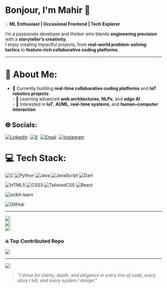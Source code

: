 # Bonjour, I'm Mahir 👋

💡 **ML Enthusiast | Occasional Frontend | Tech Explorer**  

I’m a passionate developer and thinker who blends **engineering precision** with a **storyteller’s creativity**.  
I enjoy creating impactful projects, from **real-world problem-solving tactics** to **feature-rich collaborative coding platforms**.  

---

# 💫 About Me:
- 🔭 Currently building **real-time collaborative coding platforms** and **IoT robotics projects**  <br>- 🌱 Learning advanced **web architectures**, **NLPs**, and **edge AI**  <br>- 🎯 Interested in **IoT**, **AI/ML**, **real-time systems**, and **human–computer interaction**  


## 🌐 Socials:
[![LinkedIn](https://img.shields.io/badge/LinkedIn-%230077B5.svg?logo=linkedin&logoColor=white)](https://linkedin.com/in/mahir-ashef-011776290)&nbsp;
[![X](https://img.shields.io/badge/X-black.svg?logo=x&logoColor=white)](https://x.com/skmahirashef04)&nbsp;
[![Email](https://img.shields.io/badge/Email-D14836?logo=gmail&logoColor=white)](mailto:skmahirashef04@gmail.com)&nbsp;
[![Instagram](https://img.shields.io/badge/Instagram-E4405F?logo=instagram&logoColor=white)](https://instagram.com/weirdo_meyh)

# 💻 Tech Stack:
 
![C](https://img.shields.io/badge/c-%2300599C.svg?style=for-the-badge&logo=c&logoColor=white)
![Python](https://img.shields.io/badge/python-3670A0?style=for-the-badge&logo=python&logoColor=ffdd54)
![Java](https://img.shields.io/badge/java-%23ED8B00.svg?style=for-the-badge&logo=openjdk&logoColor=white)
![JavaScript](https://img.shields.io/badge/javascript-%23323330.svg?style=for-the-badge&logo=javascript&logoColor=%23F7DF1E)
![Dart](https://img.shields.io/badge/dart-%230175C2.svg?style=for-the-badge&logo=dart&logoColor=white)
 
![HTML5](https://img.shields.io/badge/html5-%23E34F26.svg?style=for-the-badge&logo=html5&logoColor=white)
![CSS3](https://img.shields.io/badge/css3-%231572B6.svg?style=for-the-badge&logo=css3&logoColor=white)
![TailwindCSS](https://img.shields.io/badge/tailwindcss-%2338B2AC.svg?style=for-the-badge&logo=tailwind-css&logoColor=white)
![React](https://img.shields.io/badge/react-%2320232a.svg?style=for-the-badge&logo=react&logoColor=%2361DAFB)
 
![scikit-learn](https://img.shields.io/badge/scikit--learn-%23F7931E.svg?style=for-the-badge&logo=scikit-learn&logoColor=white)
 
![GitHub](https://img.shields.io/badge/github-%23121011.svg?style=for-the-badge&logo=github&logoColor=white)

---

![](https://github-readme-stats.vercel.app/api?username=Mahir-o4&theme=dark&hide_border=false&include_all_commits=true&count_private=false)<br/>
![](https://nirzak-streak-stats.vercel.app/?user=Mahir-o4&theme=dark&hide_border=false)<br/>
![](https://github-readme-stats.vercel.app/api/top-langs/?username=Mahir-o4&theme=dark&hide_border=false&include_all_commits=true&count_private=false&layout=compact)

### 🔝 Top Contributed Repo
![](https://github-contributor-stats.vercel.app/api?username=Mahir-o4&limit=5&theme=dark&combine_all_yearly_contributions=true)

---
[![](https://visitcount.itsvg.in/api?id=Mahir-o4&icon=0&color=0)](https://visitcount.itsvg.in)


> *"I strive for clarity, depth, and elegance in every line of code, every story I tell, and every system I design."*

